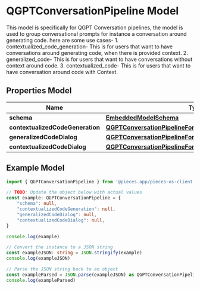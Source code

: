 
# QGPTConversationPipeline Model

This model is specifically for QGPT Conversation pipelines, the model is used to group conversational prompts for instance a conversation around generating code.  here are some use cases- 1. contextualized_code_generation- This is for users that want to have conversations around generating code, when there is provided context. 2. generalized_code- This is for users that want to have conversations without context around code. 3. contextualized_code- This is for users that want to have conversation around code with Context.

## Properties Model

Name | Type
------------ | -------------
**schema** | [**EmbeddedModelSchema**](EmbeddedModelSchema)
**contextualizedCodeGeneration** | [**QGPTConversationPipelineForContextualizedCodeGeneration**](QGPTConversationPipelineForContextualizedCodeGeneration)
**generalizedCodeDialog** | [**QGPTConversationPipelineForGeneralizedCodeDialog**](QGPTConversationPipelineForGeneralizedCodeDialog)
**contextualizedCodeDialog** | [**QGPTConversationPipelineForContextualizedCodeDialog**](QGPTConversationPipelineForContextualizedCodeDialog)

## Example Model

```typescript
import { QGPTConversationPipeline } from '@pieces.app/pieces-os-client'

// TODO: Update the object below with actual values
const example: QGPTConversationPipeline = {
    "schema": null,
    "contextualizedCodeGeneration": null,
    "generalizedCodeDialog": null,
    "contextualizedCodeDialog": null,
}

console.log(example)

// Convert the instance to a JSON string
const exampleJSON: string = JSON.stringify(example)
console.log(exampleJSON)

// Parse the JSON string back to an object
const exampleParsed = JSON.parse(exampleJSON) as QGPTConversationPipeline
console.log(exampleParsed)
```


